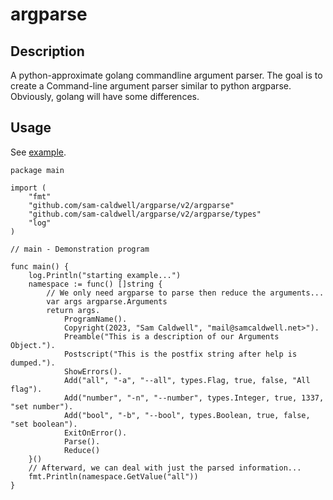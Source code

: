 argparse
===========

## Description

A python-approximate golang commandline argument parser. The goal is to create a Command-line argument
parser similar to python argparse. Obviously, golang will have some differences.

## Usage

See [example](example/main.go).
```golang
package main

import (
	"fmt"
	"github.com/sam-caldwell/argparse/v2/argparse"
	"github.com/sam-caldwell/argparse/v2/argparse/types"
	"log"
)

// main - Demonstration program

func main() {
	log.Println("starting example...")
	namespace := func() []string {
		// We only need argparse to parse then reduce the arguments...
		var args argparse.Arguments
		return args.
			ProgramName().
			Copyright(2023, "Sam Caldwell", "mail@samcaldwell.net>").
			Preamble("This is a description of our Arguments Object.").
			Postscript("This is the postfix string after help is dumped.").
			ShowErrors().
			Add("all", "-a", "--all", types.Flag, true, false, "All flag").
			Add("number", "-n", "--number", types.Integer, true, 1337, "set number").
			Add("bool", "-b", "--bool", types.Boolean, true, false, "set boolean").
			ExitOnError().
			Parse().
			Reduce()
	}()
	// Afterward, we can deal with just the parsed information...
	fmt.Println(namespace.GetValue("all"))
}

```

